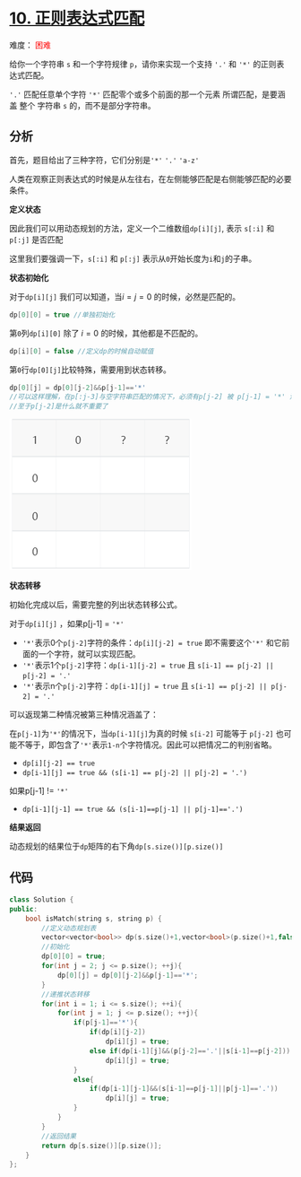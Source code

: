 # [10. 正则表达式匹配](https://leetcode-cn.com/problems/regular-expression-matching/)

难度：<font color=#f00> 困难 </font>

给你一个字符串 `s` 和一个字符规律 `p`，请你来实现一个支持 `'.'` 和 `'*'` 的正则表达式匹配。

`'.'` 匹配任意单个字符
`'*'` 匹配零个或多个前面的那一个元素
所谓匹配，是要涵盖 整个 字符串 `s` 的，而不是部分字符串。

## 分析

首先，题目给出了三种字符，它们分别是`'*'` `'.'` `'a-z'`

人类在观察正则表达式的时候是从左往右，在左侧能够匹配是右侧能够匹配的必要条件。

**定义状态**

因此我们可以用动态规划的方法，定义一个二维数组`dp[i][j]`, 表示 `s[:i]` 和 `p[:j]` 是否匹配

这里我们要强调一下，`s[:i]` 和 `p[:j]` 表示从`0`开始长度为`i`和`j`的子串。

**状态初始化**

对于`dp[i][j]` 我们可以知道，当$i=j=0$ 的时候，必然是匹配的。

```cpp
dp[0][0] = true //单独初始化
```

第`0`列`dp[i][0]` 除了 $i=0$ 的时候，其他都是不匹配的。

```cpp
dp[i][0] = false //定义dp的时候自动赋值
```

 第`0`行`dp[0][j]`比较特殊，需要用到状态转移。

```cpp
dp[0][j] = dp[0][j-2]&&p[j-1]=='*'
//可以这样理解，在p[:j-3]与空字符串匹配的情况下，必须有p[j-2] 被 p[j-1] = '*' 消掉
//至于p[j-2]是什么就不重要了
```

![image-20211116125506353](img/image-20211116125506353.png)

**状态转移**

初始化完成以后，需要完整的列出状态转移公式。

对于`dp[i][j]` ，如果p[j-1] = `'*'`

- `'*'`表示0个`p[j-2]`字符的条件：`dp[i][j-2] = true` 即不需要这个`'*'` 和它前面的一个字符，就可以实现匹配。
- `'*'`表示1个`p[j-2]`字符：`dp[i-1][j-2] = true` 且 `s[i-1] == p[j-2] || p[j-2] = '.'`
- `'*'`表示n个`p[j-2]`字符：`dp[i-1][j] = true` 且 `s[i-1] == p[j-2] || p[j-2] = '.'`

可以返现第二种情况被第三种情况涵盖了：

​	在`p[j-1]`为`'*'`的情况下，当`dp[i-1][j]`为真的时候 `s[i-2]` 可能等于 `p[j-2]` 也可能不等于，即包含了`'*'`表示`1-n`个字符情况。因此可以把情况二的判别省略。

- `dp[i][j-2] == true`
- `dp[i-1][j] == true && (s[i-1] == p[j-2] || p[j-2] = '.')`

如果p[j-1] != `'*'`

- `dp[i-1][j-1] == true && (s[i-1]==p[j-1] || p[j-1]=='.')`

**结果返回**

动态规划的结果位于`dp`矩阵的右下角`dp[s.size()][p.size()]`

##  代码

```cpp
class Solution {
public:
    bool isMatch(string s, string p) {
        //定义动态规划表
        vector<vector<bool>> dp(s.size()+1,vector<bool>(p.size()+1,false));
        //初始化
        dp[0][0] = true;
        for(int j = 2; j <= p.size(); ++j){
            dp[0][j] = dp[0][j-2]&&p[j-1]=='*';
        }
        //递推状态转移
        for(int i = 1; i <= s.size(); ++i){
            for(int j = 1; j <= p.size(); ++j){
                if(p[j-1]=='*'){
                    if(dp[i][j-2])
                        dp[i][j] = true;
                    else if(dp[i-1][j]&&(p[j-2]=='.'||s[i-1]==p[j-2]))
                        dp[i][j] = true;
                }
                else{
                    if(dp[i-1][j-1]&&(s[i-1]==p[j-1]||p[j-1]=='.'))
                        dp[i][j] = true;
                }
            }
        }
        //返回结果
        return dp[s.size()][p.size()];
    }
};
```

